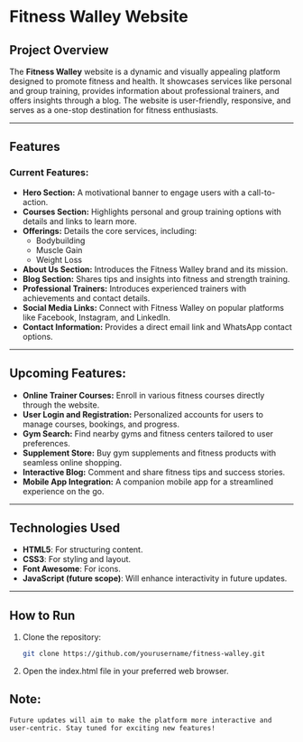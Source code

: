 # Fitness Walley Website

## Project Overview
The **Fitness Walley** website is a dynamic and visually appealing platform designed to promote fitness and health. It showcases services like personal and group training, provides information about professional trainers, and offers insights through a blog. The website is user-friendly, responsive, and serves as a one-stop destination for fitness enthusiasts.

---

## Features

### Current Features:
- **Hero Section:** A motivational banner to engage users with a call-to-action.
- **Courses Section:** Highlights personal and group training options with details and links to learn more.
- **Offerings:** Details the core services, including:
  - Bodybuilding
  - Muscle Gain
  - Weight Loss
- **About Us Section:** Introduces the Fitness Walley brand and its mission.
- **Blog Section:** Shares tips and insights into fitness and strength training.
- **Professional Trainers:** Introduces experienced trainers with achievements and contact details.
- **Social Media Links:** Connect with Fitness Walley on popular platforms like Facebook, Instagram, and LinkedIn.
- **Contact Information:** Provides a direct email link and WhatsApp contact options.

---

## Upcoming Features:
- **Online Trainer Courses:** Enroll in various fitness courses directly through the website.
- **User Login and Registration:** Personalized accounts for users to manage courses, bookings, and progress.
- **Gym Search:** Find nearby gyms and fitness centers tailored to user preferences.
- **Supplement Store:** Buy gym supplements and fitness products with seamless online shopping.
- **Interactive Blog:** Comment and share fitness tips and success stories.
- **Mobile App Integration:** A companion mobile app for a streamlined experience on the go.

---

## Technologies Used
- **HTML5**: For structuring content.
- **CSS3**: For styling and layout.
- **Font Awesome**: For icons.
- **JavaScript (future scope)**: Will enhance interactivity in future updates.

---

## How to Run
1. Clone the repository:
   ```bash
   git clone https://github.com/yourusername/fitness-walley.git
2. Open the index.html file in your preferred web browser.

## Note:
    Future updates will aim to make the platform more interactive and user-centric. Stay tuned for exciting new features!

  

